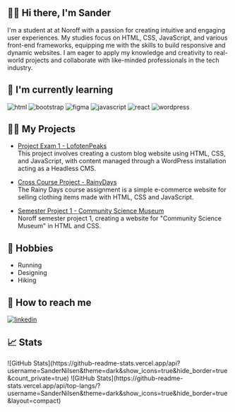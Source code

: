 ## 👋🏼 Hi there, I'm Sander
I'm a student at at Noroff with a passion for creating intuitive and engaging user experiences. My studies focus on HTML, CSS, JavaScript, and various front-end frameworks, equipping me with the skills to build responsive and dynamic websites. I am eager to apply my knowledge and creativity to real-world projects and collaborate with like-minded professionals in the tech industry.

## 🌱 I'm currently learning
  <img src="https://img.shields.io/badge/HTML5-E34F26.svg?style=for-the-badge&logo=HTML5&logoColor=white" alt="html"> <img src="https://img.shields.io/badge/Bootstrap-7952B3.svg?style=for-the-badge&logo=Bootstrap&logoColor=white" alt="bootstrap"> 
  <img src="https://img.shields.io/badge/Figma-F24E1E.svg?style=for-the-badge&logo=Figma&logoColor=white" alt="figma"> <img src="https://img.shields.io/badge/JavaScript-F7DF1E.svg?style=for-the-badge&logo=JavaScript&logoColor=black" alt="javascript">
  <img src="https://img.shields.io/badge/React-61DAFB.svg?style=for-the-badge&logo=React&logoColor=black" alt="react"> <img src="https://img.shields.io/badge/WordPress-21759B.svg?style=for-the-badge&logo=WordPress&logoColor=white" alt="wordpress"> 

## 🧗🏼 My Projects
- [Project Exam 1 - LofotenPeaks](https://github.com/Noroff-FEU-Assignments/project-exam-1-SanderNilsen)
<br>This project involves creating a custom blog website using HTML, CSS, and JavaScript, with content managed through a WordPress installation acting as a Headless CMS.

- [Cross Course Project - RainyDays](https://github.com/SanderNilsen/RainyDays)
<br>The Rainy Days course assignment is a simple e-commerce website for selling clothing items made with HTML, CSS and JavaScript.

- [Semester Project 1 - Community Science Museum](https://github.com/SanderNilsen/Semester-Project-1)
<br>Noroff semester project 1, creating a website for "Community Science Museum" in HTML and CSS.

## 🥾 Hobbies
- Running
- Designing
- Hiking

## 🦉 How to reach me
<a href="https://www.linkedin.com/in/sandernilsen/">
  <img src="https://img.shields.io/badge/LinkedIn-0A66C2.svg?style=for-the-badge&logo=LinkedIn&logoColor=white" alt="linkedin"> 
</a>

## 📈 Stats
<p>
  ![GitHub Stats](https://github-readme-stats.vercel.app/api?username=SanderNilsen&theme=dark&show_icons=true&hide_border=true&count_private=true)
  ![GitHub Stats](https://github-readme-stats.vercel.app/api/top-langs/?username=SanderNilsen&theme=dark&show_icons=true&hide_border=true&layout=compact)
</p>
